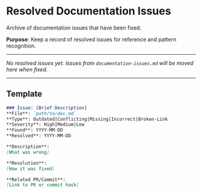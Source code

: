 # Resolved Documentation Issues

Archive of documentation issues that have been fixed.

**Purpose**: Keep a record of resolved issues for reference and pattern recognition.

---

_No resolved issues yet. Issues from `documentation-issues.md` will be moved here when fixed._

---

## Template

```markdown
### Issue: [Brief Description]
**File**: `path/to/doc.md`
**Type**: Outdated|Conflicting|Missing|Incorrect|Broken-Link
**Severity**: High|Medium|Low
**Found**: YYYY-MM-DD
**Resolved**: YYYY-MM-DD

**Description**:
[What was wrong]

**Resolution**:
[How it was fixed]

**Related PR/Commit**:
[Link to PR or commit hash]
```
